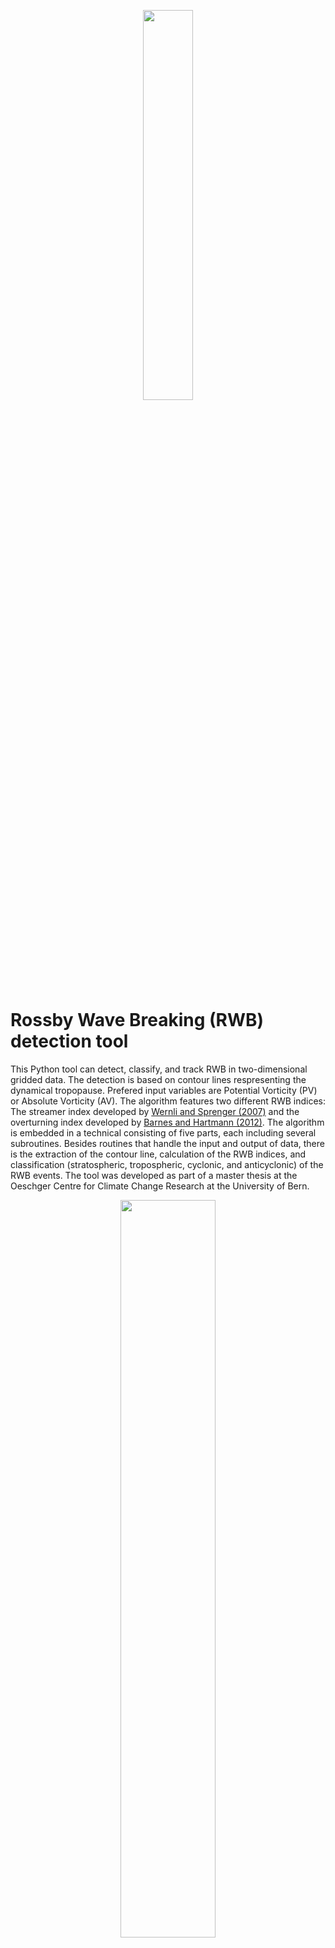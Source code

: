<p align="center">
  <img src="https://user-images.githubusercontent.com/94976842/186669732-8590c915-6812-4a90-b852-ef250d107bf6.jpeg" width=40% height=40%>
</p>

# Rossby Wave Breaking (RWB) detection tool

This Python tool can detect, classify, and track RWB in two-dimensional gridded data. The detection is based on contour lines respresenting the dynamical tropopause. Prefered input variables are Potential Vorticity (PV) or Absolute Vorticity (AV). The algorithm features two different RWB indices: The streamer index developed by [Wernli and Sprenger (2007)](https://doi.org/10.1175/JAS3912.1) and the overturning index developed by [Barnes and Hartmann (2012)](https://doi.org/10.1029/2012JD017469). The algorithm is embedded in a technical consisting of five parts, each including several subroutines. Besides routines that handle the input and output of data, there is the extraction of the contour line, calculation of the RWB indices, and classification (stratospheric, tropospheric, cyclonic, and anticyclonic) of the RWB events. The tool was developed as part of a master thesis at the Oeschger Centre for Climate Change Research at the University of Bern. 

<p align="center">
  <img src="https://user-images.githubusercontent.com/94976842/186934234-0ba08cb8-aea1-44a8-bd41-0562d4fafe67.jpg" width=55% height=55%>
</p>

## Contour Extracting Algorithm

<p align="center">
  <img src="https://user-images.githubusercontent.com/94976842/186919920-a67625cf-102c-43a6-af1d-2032fcd432b0.png" width=75% height=75%>
</p>

The Rossby wave indices are based on a closed contour line representing the dynamical tropopause. Therefore, we first need to extract a suitable contour line from a two-dimensional field. This algorithm is based on the "find_contours" function of "measure" by "skimage". A first description of the implemented subroutines can be found [here](https://github.com/skaderli/RWB/blob/main/Contour_Extraction_Algorithm.ipynb).

## RWB Index Algorithm

<p align="center">
  <img src="https://user-images.githubusercontent.com/94976842/186933876-44ebe9fa-adb7-41c8-a714-cf45c9a9fbd3.png" width=80% height=80%>
</p>

Calculation of the RWB Indices. 
